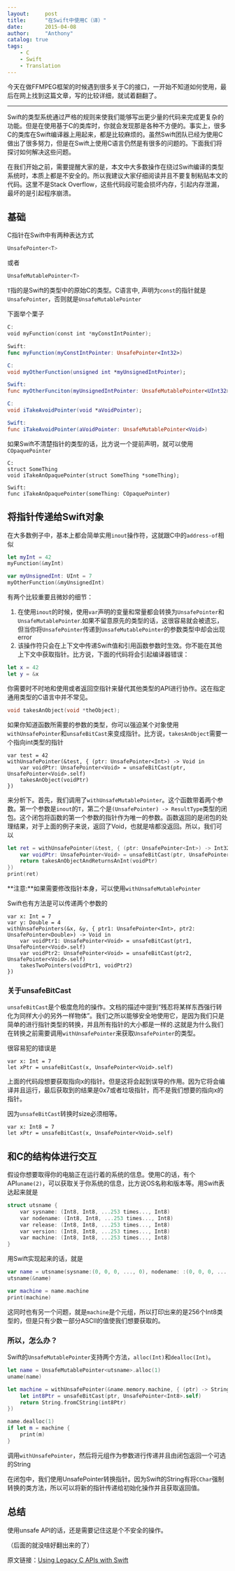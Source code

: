 ```yaml
---
layout:     post
title:      "在Swift中使用C（译）"
date:       2015-04-08
author:     "Anthony"
catalog: true
tags:
    - C
    - Swift
    - Translation
---
```



今天在做FFMPEG框架的时候遇到很多关于C的接口，一开始不知道如何使用，最后在网上找到这篇文章，写的比较详细，就试着翻翻了。

-----

Swift的类型系统通过严格的规则来使我们能够写出更少量的代码来完成更复杂的功能。但是在使用基于C的类库时，你就会发现那是各种不方便的。事实上，很多C的类库在Swift编译器上用起来，都是比较麻烦的。虽然Swift团队已经为使用C做出了很多努力，但是在Swift上使用C语言仍然是有很多的问题的。下面我们将探讨如何解决这些问题。

在我们开始之前，需要提醒大家的是，本文中大多数操作在绕过Swift编译的类型系统时，本质上都是不安全的。所以我建议大家仔细阅读并且不要复制粘贴本文的代码。这里不是Stack Overflow，这些代码段可能会损坏内存，引起内存泄漏，最坏的是引起程序崩溃。

## 基础

C指针在Swift中有两种表达方式

```Swift
UnsafePointer<T>
```

或者

```Swift
UnsafeMutablePointer<T>
```


`T`指的是Swift的类型中的原始C的类型。C语言中, 声明为`const`的指针就是`UnsafePointer`，否则就是`UnsafeMutablePointer`


下面举个栗子

```Swift
C:
void myFunction(const int *myConstIntPointer);

Swift:
func myFunction(myConstIntPointer: UnsafePointer<Int32>)

C:
void myOtherFunction(unsigned int *myUnsignedIntPointer);

Swift:
func myOtherFunciton(myUnsignedIntPointer: UnsafeMutablePointer<UInt32>)

C:
void iTakeAvoidPointer(void *aVoidPointer);

Swift:
func iTakeAvoidPointer(aVoidPointer: UnsafeMutablePointer<Void>)
```

如果Swift不清楚指针的类型的话，比方说一个提前声明，就可以使用`COpaquePointer`


```
C:
struct SomeThing
void iTakeAnOpaquePointer(struct SomeThing *someThing);

Swift:
func iTakeAnOpaquePointer(someThing: COpaquePointer)
```

## 将指针传递给Swift对象

在大多数例子中，基本上都会简单实用`inout`操作符，这就跟C中的`address-of`相似

```Swift
let myInt = 42
myFunction(&myInt)

var myUnsignedInt: UInt = 7
myOtherFunction(&myUnsignedInt)
```

有两个比较重要且微妙的细节：

1. 在使用`inout`的时候，使用`var`声明的变量和常量都会转换为`UnsafePointer`和`UnsafeMutablePointer`.如果不留意原先的类型的话，这很容易就会被遗忘，但当你将`UnsafePointer`传递到`UnsafeMutablePointer`的参数类型中却会出现error
2. 该操作符只会在上下文中传递Swift值和引用函数参数时生效。你不能在其他上下文中获取指针。比方说，下面的代码将会引起编译器错误：

```Swift
let x = 42
let y = &x
```

你需要时不时地和使用或者返回空指针来替代其他类型的API进行协作。这在指定通用类型的C语言中并不常见。

```C
void takesAnObject(void *theObject);
```

如果你知道函数所需要的参数的类型，你可以强迫某个对象使用`withUnsafePointer`和`unsafeBitCast`来变成指针。比方说，`takesAnObject`需要一个指向int类型的指针

```
var test = 42
withUnsafePointer(&test, { (ptr: UnsafePointer<Int>) -> Void in
	var voidPtr: UnsafePointer<Void> = unsafeBitCast(ptr, UnsafePointer<Void>.self)
	takesAnObject(voidPtr)
})
```

来分析下。首先，我们调用了`withUnsafeMutablePointer`。这个函数带着两个参数。第一个参数是`inout`的`T`，第二个是`(UnsafePointer) -> ResultType`类型的闭包。这个闭包将函数的第一个参数的指针作为唯一的参数。函数返回的是闭包的处理结果，对于上面的例子来说，返回了Void，也就是啥都没返回。所以，我们可以

```Swift
let ret = withUnsafePointer(&test, { (ptr: UnsafePointer<Int>) -> Int32 in
    var voidPtr: UnsafePointer<Void> = unsafeBitCast(ptr, UnsafePointer<Void>.self)
    return takesAnObjectAndReturnsAnInt(voidPtr)
})
print(ret)
```

**注意:**如果需要修改指针本身，可以使用`withUnsafeMutablePointer`

Swift也有方法是可以传递两个参数的

```
var x: Int = 7
var y: Double = 4
withUnsafePointers(&x, &y, { ptr1: UnsafePointer<Int>, ptr2: UnsafePointer<Double>) -> Void in
	var voidPtr1: UnsafePointer<Void> = unsafeBitCast(ptr1, UnsafePointer<Void>.self)
	var voidPtr2: UnsafePointer<Void> = unsafeBitCast(ptr2, UnsafePointer<Void>.self)
	takesTwoPointers(voidPtr1, voidPtr2)
})
```

### 关于unsafeBitCast

`unsafeBitCast`是个极度危险的操作。文档的描述中提到“残忍将某样东西强行转化为同样大小的另外一样物体”。我们之所以能够安全地使用它，是因为我们只是简单的进行指针类型的转换，并且所有指针的大小都是一样的.这就是为什么我们在转换之前需要调用`withUnsafePointer`来获取`UnsafePointer`的类型。

很容易犯的错误是

```
var x: Int = 7
let xPtr = unsafeBitCast(x, UnsafePointer<Void>.self)
```

上面的代码段想要获取指向x的指针。但是这将会起到误导的作用。因为它将会编译并且运行，最后获取到的结果是0x7或者垃圾指针，而不是我们想要的指向x的指针。

因为`unsafeBitCast`转换时size必须相等。

```
var x: Int8 = 7
let xPtr = unsafeBitCast(x, UnsafePointer<Void>.self)
```

## 和C的结构体进行交互

假设你想要取得你的电脑正在运行着的系统的信息。使用C的话，有个API`uname(2)`，可以获取关于你系统的信息，比方说OS名称和版本等。用Swift表达起来就是

```C
struct utsname {
	var sysname: (Int8, Int8, ...253 times..., Int8)
	var nodename: (Int8, Int8, ...253 times..., Int8)
	var release: (Int8, Int8, ...253 times..., Int8)
	var version: (Int8, Int8, ...253 times..., Int8)
	var machine: (Int8, Int8, ...253 times..., Int8)
}
```

用Swift实现起来的话，就是

```Swift
var name = utsname(sysname:(0, 0, 0, ..., 0), nodename: :(0, 0, 0, ..., 0), etc)
utsname(&name)

var machine = name.machine
print(machine)
```

这同时也有另一个问题，就是`machine`是个元组，所以打印出来的是256个Int8类型的，但是只有少数一部分ASCII的值使我们想要获取的。

### 所以，怎么办？

Swift的`UnsafeMutablePointer`支持两个方法，`alloc(Int)`和`dealloc(Int)`。

```Swift
let name = UnsafeMutablePointer<utsname>.alloc(1)
uname(name)

let machine = withUnsafePointer(&name.memory.machine, { (ptr) -> String? in
	let int8Ptr = unsafeBitCast(ptr, UnsafePointer<Int8>.self)
	return String.fromCString(int8Ptr)
})

name.dealloc(1)
if let m = machine {
	print(m)
}

```

调用`withUnsafePointer`，然后将元组作为参数进行传递并且由闭包返回一个可选的String

在闭包中，我们使用UnsafePointer转换指针。因为Swift的String有将`CChar`强制转换的类方法，所以可以将新的指针传递给初始化操作并且获取返回值。

## 总结

使用unsafe API的话，还是需要记住这是个不安全的操作。

（后面的就没啥好翻出来的了）


原文链接：[Using Legacy C APIs with Swift](http://www.sitepoint.com/using-legacy-c-apis-swift/)